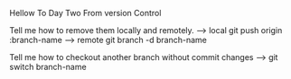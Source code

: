Hellow To Day Two From version Control 

Tell me how to remove them locally and remotely.
--> local git push origin :branch-name 
--> remote git branch -d branch-name

Tell me how to checkout another branch without commit changes 
 --> git switch branch-name